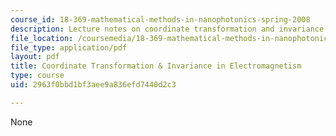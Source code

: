 ```yaml
---
course_id: 18-369-mathematical-methods-in-nanophotonics-spring-2008
description: Lecture notes on coordinate transformation and invariance in electromagnetism.
file_location: /coursemedia/18-369-mathematical-methods-in-nanophotonics-spring-2008/2963f0bbd1bf3aee9a836efd7440d2c3_coord_transf.pdf
file_type: application/pdf
layout: pdf
title: Coordinate Transformation & Invariance in Electromagnetism
type: course
uid: 2963f0bbd1bf3aee9a836efd7440d2c3

---
```

None